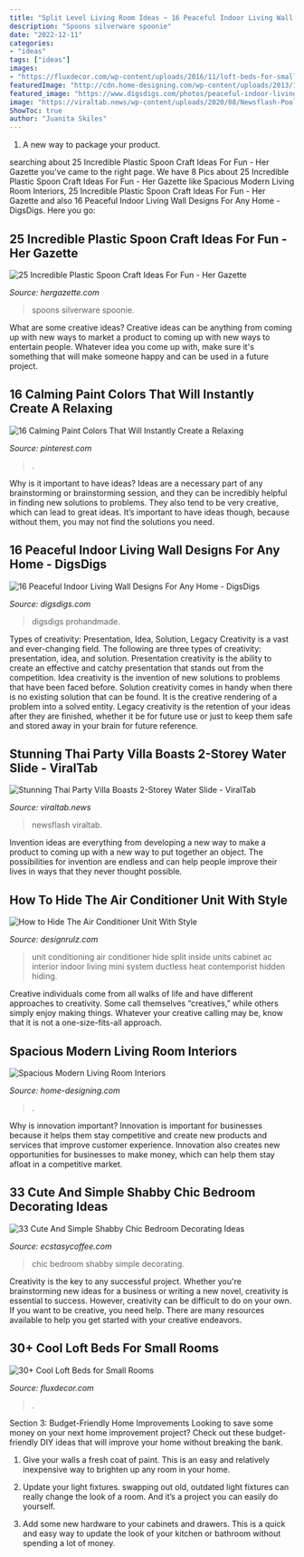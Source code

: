 ```yaml
---
title: "Split Level Living Room Ideas ~ 16 Peaceful Indoor Living Wall Designs For Any Home"
description: "Spoons silverware spoonie"
date: "2022-12-11"
categories:
- "ideas"
tags: ["ideas"]
images:
- "https://fluxdecor.com/wp-content/uploads/2016/11/loft-beds-for-small-rooms/27-loft-beds-for-small-rooms.jpg"
featuredImage: "http://cdn.home-designing.com/wp-content/uploads/2013/10/glass-wall-1024x589.jpeg"
featured_image: "https://www.digsdigs.com/photos/peaceful-indoor-living-wall-designs-for-any-home-7-554x833.jpg"
image: "https://viraltab.news/wp-content/uploads/2020/08/Newsflash-PoolSlideVilla-011.jpg"
ShowToc: true
author: "Juanita Skiles"
---
```



1. A new way to package your product.

	

		
searching about 25 Incredible Plastic Spoon Craft Ideas For Fun - Her Gazette you've came to the right page. We have 8 Pics about 25 Incredible Plastic Spoon Craft Ideas For Fun - Her Gazette like Spacious Modern Living Room Interiors, 25 Incredible Plastic Spoon Craft Ideas For Fun - Her Gazette and also 16 Peaceful Indoor Living Wall Designs For Any Home - DigsDigs. Here you go:
		
    
## 25 Incredible Plastic Spoon Craft Ideas For Fun - Her Gazette

<img loading=lazy src="https://hergazette.com/wp-content/uploads/2020/02/Incredible-Plastic-Spoon-Craft-Ideas-For-Fun-10-1.jpg" onerror="this.onerror=null;this.src='https://tse3.mm.bing.net/th?id=OIP.Ec9Kdi0kyLNggxzF9ITjWgHaJ4&amp;pid=15.1';" alt="25 Incredible Plastic Spoon Craft Ideas For Fun - Her Gazette">

_Source: hergazette.com_

>spoons silverware spoonie. 

	

What are some creative ideas?
Creative ideas can be anything from coming up with new ways to market a product to coming up with new ways to entertain people. Whatever idea you come up with, make sure it's something that will make someone happy and can be used in a future project.

    
## 16 Calming Paint Colors That Will Instantly Create A Relaxing

<img loading=lazy src="https://i.pinimg.com/736x/c7/c3/d8/c7c3d8a69f930d1bb4676e37aba34040.jpg" onerror="this.onerror=null;this.src='https://tse2.mm.bing.net/th?id=OIP.OQJuGGxs1-ToPfz1m2PguAHaJR&amp;pid=15.1';" alt="16 Calming Paint Colors That Will Instantly Create a Relaxing">

_Source: pinterest.com_

>. 

	

Why is it important to have ideas?
Ideas are a necessary part of any brainstorming or brainstorming session, and they can be incredibly helpful in finding new solutions to problems. They also tend to be very creative, which can lead to great ideas. It’s important to have ideas though, because without them, you may not find the solutions you need.

    
## 16 Peaceful Indoor Living Wall Designs For Any Home - DigsDigs

<img loading=lazy src="https://www.digsdigs.com/photos/peaceful-indoor-living-wall-designs-for-any-home-7-554x833.jpg" onerror="this.onerror=null;this.src='https://tse2.mm.bing.net/th?id=OIP.uzwkL65c0ZoIXuvOETeRLQHaLI&amp;pid=15.1';" alt="16 Peaceful Indoor Living Wall Designs For Any Home - DigsDigs">

_Source: digsdigs.com_

>digsdigs prohandmade. 

	

Types of creativity: Presentation, Idea, Solution, Legacy
Creativity is a vast and ever-changing field. The following are three types of creativity: presentation, idea, and solution. Presentation creativity is the ability to create an effective and catchy presentation that stands out from the competition. Idea creativity is the invention of new solutions to problems that have been faced before. Solution creativity comes in handy when there is no existing solution that can be found. It is the creative rendering of a problem into a solved entity. Legacy creativity is the retention of your ideas after they are finished, whether it be for future use or just to keep them safe and stored away in your brain for future reference.

    
## Stunning Thai Party Villa Boasts 2-Storey Water Slide - ViralTab

<img loading=lazy src="https://viraltab.news/wp-content/uploads/2020/08/Newsflash-PoolSlideVilla-011.jpg" onerror="this.onerror=null;this.src='https://tse1.mm.bing.net/th?id=OIP.PxppmLP1UQOaB6frLqG9EQHaEL&amp;pid=15.1';" alt="Stunning Thai Party Villa Boasts 2-Storey Water Slide - ViralTab">

_Source: viraltab.news_

>newsflash viraltab. 

	

Invention ideas are everything from developing a new way to make a product to coming up with a new way to put together an object. The possibilities for invention are endless and can help people improve their lives in ways that they never thought possible.

    
## How To Hide The Air Conditioner Unit With Style

<img loading=lazy src="https://cdn.designrulz.com/wp-content/uploads/2017/07/hidden-airconditioning-in-a-living-room.jpg" onerror="this.onerror=null;this.src='https://tse4.mm.bing.net/th?id=OIP.FvYwYjfJPynEgxxpl_BLiAHaLy&amp;pid=15.1';" alt="How to Hide The Air Conditioner Unit With Style">

_Source: designrulz.com_

>unit conditioning air conditioner hide split inside units cabinet ac interior indoor living mini system ductless heat contemporist hidden hiding. 

	

Creative individuals come from all walks of life and have different approaches to creativity. Some call themselves “creatives,” while others simply enjoy making things. Whatever your creative calling may be, know that it is not a one-size-fits-all approach.

    
## Spacious Modern Living Room Interiors

<img loading=lazy src="http://cdn.home-designing.com/wp-content/uploads/2013/10/glass-wall-1024x589.jpeg" onerror="this.onerror=null;this.src='https://tse4.mm.bing.net/th?id=OIP.wsBnDe4EwyLF56U4B4v4mAHaEQ&amp;pid=15.1';" alt="Spacious Modern Living Room Interiors">

_Source: home-designing.com_

>. 

	

Why is innovation important?
Innovation is important for businesses because it helps them stay competitive and create new products and services that improve customer experience. Innovation also creates new opportunities for businesses to make money, which can help them stay afloat in a competitive market.

    
## 33 Cute And Simple Shabby Chic Bedroom Decorating Ideas

<img loading=lazy src="https://www.ecstasycoffee.com/wp-content/uploads/2016/08/Small-White-Chic-Bedroom.jpg" onerror="this.onerror=null;this.src='https://tse3.mm.bing.net/th?id=OIP.UAD_Let8f1s0UX6rpFtoZQHaJ4&amp;pid=15.1';" alt="33 Cute And Simple Shabby Chic Bedroom Decorating Ideas">

_Source: ecstasycoffee.com_

>chic bedroom shabby simple decorating. 

	

Creativity is the key to any successful project. Whether you're brainstorming new ideas for a business or writing a new novel, creativity is essential to success. However, creativity can be difficult to do on your own. If you want to be creative, you need help. There are many resources available to help you get started with your creative endeavors.

    
## 30+ Cool Loft Beds For Small Rooms

<img loading=lazy src="https://fluxdecor.com/wp-content/uploads/2016/11/loft-beds-for-small-rooms/27-loft-beds-for-small-rooms.jpg" onerror="this.onerror=null;this.src='https://tse4.mm.bing.net/th?id=OIP.ROpGqKEuDOYack5lrKwP4wHaMW&amp;pid=15.1';" alt="30+ Cool Loft Beds for Small Rooms">

_Source: fluxdecor.com_

>. 

	

Section 3: Budget-Friendly Home Improvements
Looking to save some money on your next home improvement project? Check out these budget-friendly DIY ideas that will improve your home without breaking the bank.
1. Give your walls a fresh coat of paint. This is an easy and relatively inexpensive way to brighten up any room in your home.

2. Update your light fixtures. swapping out old, outdated light fixtures can really change the look of a room. And it’s a project you can easily do yourself.

3. Add some new hardware to your cabinets and drawers. This is a quick and easy way to update the look of your kitchen or bathroom without spending a lot of money.

